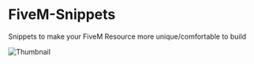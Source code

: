 # FiveM-Snippets
Snippets to make your FiveM Resource more unique/comfortable to build

![Thumbnail](https://i.imgur.com/MDUrku6.png)
